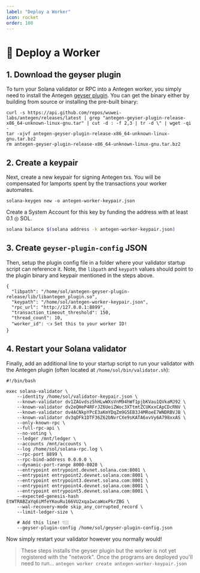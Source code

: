 ```yaml
---
label: "Deploy a Worker"
icon: rocket
order: 100
---
```


# 🚀 Deploy a Worker

## 1. Download the geyser plugin

To turn your Solana validator or RPC into a Antegen worker, you simply need to install the Antegen [geyser plugin](https://docs.solana.com/developing/plugins/geyser-plugins). You can get the binary either by building from source or installing the pre-built binary:

```
curl -s https://api.github.com/repos/wuwei-labs/antegen/releases/latest | grep "antegen-geyser-plugin-release-x86_64-unknown-linux-gnu.tar" | cut -d : -f 2,3 | tr -d \" | wget -qi -
tar -xjvf antegen-geyser-plugin-release-x86_64-unknown-linux-gnu.tar.bz2
rm antegen-geyser-plugin-release-x86_64-unknown-linux-gnu.tar.bz2
```

## 2. Create a keypair

Next, create a new keypair for signing Antegen txs. You will be compensated for lamports spent by the transactions your worker automates.

```
solana-keygen new -o antegen-worker-keypair.json
```

Create a System Account for this key by funding the address with at least 0.1 ◎ SOL.

```bash
solana balance $(solana address -k antegen-worker-keypair.json)
```

## 3. Create `geyser-plugin-config` JSON

Then, setup the plugin config file in a folder where your validator startup script can reference it. Note, the `libpath` and `keypath` values should point to the plugin binary and keypair mentioned in the steps above.

```
{
  "libpath": "/home/sol/antegen-geyser-plugin-release/lib/libantegen_plugin.so",
  "keypath": "/home/sol/antegen-worker-keypair.json",
  "rpc_url": "http://127.0.0.1:8899",
  "transaction_timeout_threshold": 150,
  "thread_count": 10,
  "worker_id": 👈 Set this to your worker ID!
}
```

## 4. Restart your Solana validator

Finally, add an additional line to your startup script to run your validator with the Antegen plugin (often located at `/home/sol/bin/validator.sh`):

```
#!/bin/bash

exec solana-validator \
    --identity /home/sol/validator-keypair.json \
    --known-validator dv1ZAGvdsz5hHLwWXsVnM94hWf1pjbKVau1QVkaMJ92 \
    --known-validator dv2eQHeP4RFrJZ6UeiZWoc3XTtmtZCUKxxCApCDcRNV \
    --known-validator dv4ACNkpYPcE3aKmYDqZm9G5EB3J4MRoeE7WNDRBVJB \
    --known-validator dv3qDFk1DTF36Z62bNvrCXe9sKATA6xvVy6A798xxAS \
    --only-known-rpc \
    --full-rpc-api \
    --no-voting \
    --ledger /mnt/ledger \
    --accounts /mnt/accounts \
    --log /home/sol/solana-rpc.log \
    --rpc-port 8899 \
    --rpc-bind-address 0.0.0.0 \
    --dynamic-port-range 8000-8020 \
    --entrypoint entrypoint.devnet.solana.com:8001 \
    --entrypoint entrypoint2.devnet.solana.com:8001 \
    --entrypoint entrypoint3.devnet.solana.com:8001 \
    --entrypoint entrypoint4.devnet.solana.com:8001 \
    --entrypoint entrypoint5.devnet.solana.com:8001 \
    --expected-genesis-hash EtWTRABZaYq6iMfeYKouRu166VU2xqa1wcaWoxPkrZBG \
    --wal-recovery-mode skip_any_corrupted_record \
    --limit-ledger-size \
    
    # Add this line! 👇🏼
    --geyser-plugin-config /home/sol/geyser-plugin-config.json
```

Now simply restart your validator however you normally would!

> These steps installs the geyser plugin but the worker is not yet registered with the "network". Once the programs are deployed you'll need to run...
> ``` antegen worker create antegen-worker-keypair.json ```
